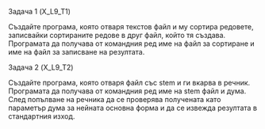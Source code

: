 Задача 1 (X_L9_T1)

Създайте програма, която отваря текстов файл и му сортира редовете, записвайки сортираните редове в друг файл, който тя създава. Програмата да получава от командния ред име на файл за сортиране и име на файл за записване на резултата.

Задача 2 (X_L9_T2)

Създайте програма, която отваря файл със stem и ги вкарва в речник. Програмата да получава от командния ред име на stem файл и дума. След попълване на речника да се проверява получената като параметър дума за нейната основна форма и да се извежда резултата в стандартния изход.
